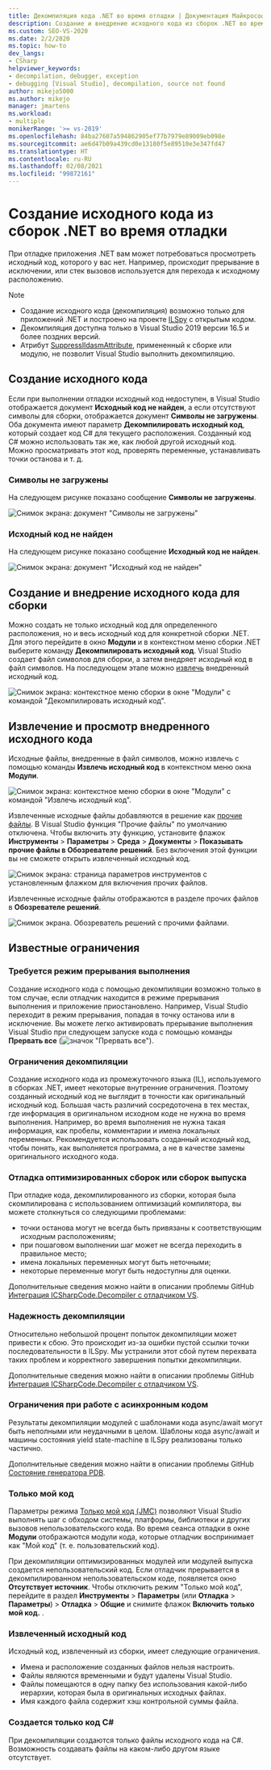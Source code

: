 ```yaml
---
title: Декомпиляция кода .NET во время отладки | Документация Майкрософт
description: Создание и внедрение исходного кода из сборок .NET во время отладки в Visual Studio. Извлечение и просмотр внедренного исходного кода.
ms.custom: SEO-VS-2020
ms.date: 2/2/2020
ms.topic: how-to
dev_langs:
- CSharp
helpviewer_keywords:
- decompilation, debugger, exception
- debugging [Visual Studio], decompilation, source not found
author: mikejo5000
ms.author: mikejo
manager: jmartens
ms.workload:
- multiple
monikerRange: '>= vs-2019'
ms.openlocfilehash: 84ba27607a594862905ef77b7979e89009eb098e
ms.sourcegitcommit: ae6d47b09a439cd0e13180f5e89510e3e347fd47
ms.translationtype: HT
ms.contentlocale: ru-RU
ms.lasthandoff: 02/08/2021
ms.locfileid: "99872161"
---
```

# <a name="generate-source-code-from-net-assemblies-while-debugging"></a>Создание исходного кода из сборок .NET во время отладки

При отладке приложения .NET вам может потребоваться просмотреть исходный код, которого у вас нет. Например, происходит прерывание в исключении, или стек вызовов используется для перехода к исходному расположению.

> [!NOTE]
> * Создание исходного кода (декомпиляция) возможно только для приложений .NET и построено на проекте [ILSpy](https://github.com/icsharpcode/ILSpy) с открытым кодом.
> * Декомпиляция доступна только в Visual Studio 2019 версии 16.5 и более поздних версий.
> * Атрибут [SuppressIldasmAttribute](/dotnet/api/system.runtime.compilerservices.suppressildasmattribute), примененный к сборке или модулю, не позволит Visual Studio выполнить декомпиляцию.

## <a name="generate-source-code"></a>Создание исходного кода

Если при выполнении отладки исходный код недоступен, в Visual Studio отображается документ **Исходный код не найден**, а если отсутствуют символы для сборки, отображается документ **Символы не загружены**. Оба документа имеют параметр **Декомпилировать исходный код**, который создает код C# для текущего расположения. Созданный код C# можно использовать так же, как любой другой исходный код. Можно просматривать этот код, проверять переменные, устанавливать точки останова и т. д.

### <a name="no-symbols-loaded"></a>Символы не загружены

На следующем рисунке показано сообщение **Символы не загружены**.

![Снимок экрана: документ "Символы не загружены"](media/decompilation-no-symbol-found.png)

### <a name="source-not-found"></a>Исходный код не найден

На следующем рисунке показано сообщение **Исходный код не найден**.

![Снимок экрана: документ "Исходный код не найден"](media/decompilation-no-source-found.png)

## <a name="generate-and-embed-sources-for-an-assembly"></a>Создание и внедрение исходного кода для сборки

Можно создать не только исходный код для определенного расположения, но и весь исходный код для конкретной сборки .NET. Для этого перейдите в окно **Модули** и в контекстном меню сборки .NET выберите команду **Декомпилировать исходный код**. Visual Studio создает файл символов для сборки, а затем внедряет исходный код в файл символов. На последующем этапе можно [извлечь](#extract-and-view-the-embedded-source-code) внедренный исходный код.

![Снимок экрана: контекстное меню сборки в окне "Модули" с командой "Декомпилировать исходный код".](media/decompilation-decompile-source-code.png)

## <a name="extract-and-view-the-embedded-source-code"></a>Извлечение и просмотр внедренного исходного кода

Исходные файлы, внедренные в файл символов, можно извлечь с помощью команды **Извлечь исходный код** в контекстном меню окна **Модули**.

![Снимок экрана: контекстное меню сборки в окне "Модули" с командой "Извлечь исходный код".](media/decompilation-extract-source-code.png)

Извлеченные исходные файлы добавляются в решение как [прочие файлы](../ide/reference/miscellaneous-files.md). В Visual Studio функция "Прочие файлы" по умолчанию отключена. Чтобы включить эту функцию, установите флажок **Инструменты** > **Параметры** > **Среда** > **Документы** > **Показывать прочие файлы в Обозревателе решений**. Без включения этой функции вы не сможете открыть извлеченный исходный код.

![Снимок экрана: страница параметров инструментов с установленным флажком для включения прочих файлов.](media/decompilation-tools-options-misc-files.png)

Извлеченные исходные файлы отображаются в разделе прочих файлов в **Обозревателе решений**.

![Снимок экрана. Обозреватель решений с прочими файлами.](media/decompilation-solution-explorer.png)

## <a name="known-limitations"></a>Известные ограничения

### <a name="requires-break-mode"></a>Требуется режим прерывания выполнения

Создание исходного кода с помощью декомпиляции возможно только в том случае, если отладчик находится в режиме прерывания выполнения и приложение приостановлено. Например, Visual Studio переходит в режим прерывания, попадая в точку останова или в исключение. Вы можете легко активировать прерывание выполнения Visual Studio при следующем запуске кода с помощью команды **Прервать все** (![значок "Прервать все"](media/decompilation-break-all.png)).

### <a name="decompilation-limitations"></a>Ограничения декомпиляции

Создание исходного кода из промежуточного языка (IL), используемого в сборках .NET, имеет некоторые внутренние ограничения. Поэтому созданный исходный код не выглядит в точности как оригинальный исходный код. Большая часть различий сосредоточена в тех местах, где информация в оригинальном исходном коде не нужна во время выполнения. Например, во время выполнения не нужна такая информация, как пробелы, комментарии и имена локальных переменных. Рекомендуется использовать созданный исходный код, чтобы понять, как выполняется программа, а не в качестве замены оригинального исходного кода.

### <a name="debug-optimized-or-release-assemblies"></a>Отладка оптимизированных сборок или сборок выпуска

При отладке кода, декомпилированного из сборки, которая была скомпилирована с использованием оптимизаций компилятора, вы можете столкнуться со следующими проблемами:
- точки останова могут не всегда быть привязаны к соответствующим исходным расположениям;
- при пошаговом выполнении шаг может не всегда переходить в правильное место;
- имена локальных переменных могут быть неточными;
- некоторые переменные могут быть недоступны для оценки.

Дополнительные сведения можно найти в описании проблемы GitHub [Интеграция ICSharpCode.Decompiler с отладчиком VS](https://github.com/icsharpcode/ILSpy/issues/1901).

### <a name="decompilation-reliability"></a>Надежность декомпиляции

Относительно небольшой процент попыток декомпиляции может привести к сбою. Это происходит из-за ошибки пустой ссылки точки последовательности в ILSpy.  Мы устранили этот сбой путем перехвата таких проблем и корректного завершения попытки декомпиляции.

Дополнительные сведения можно найти в описании проблемы GitHub [Интеграция ICSharpCode.Decompiler с отладчиком VS](https://github.com/icsharpcode/ILSpy/issues/1901).

### <a name="limitations-with-async-code"></a>Ограничения при работе с асинхронным кодом

Результаты декомпиляции модулей с шаблонами кода async/await могут быть неполными или неудачными в целом. Шаблоны кода async/await и машины состояния yield state-machine в ILSpy реализованы только частично. 

Дополнительные сведения можно найти в описании проблемы GitHub [Состояние генератора PDB](https://github.com/icsharpcode/ILSpy/issues/1422).

### <a name="just-my-code"></a>Только мой код

Параметры режима [Только мой код (JMC)](./just-my-code.md) позволяют Visual Studio выполнять шаг с обходом системы, платформы, библиотеки и других вызовов непользовательского кода. Во время сеанса отладки в окне **Модули** отображаются модули кода, которые отладчик воспринимает как "Мой код" (т. е. пользовательский код).

При декомпиляции оптимизированных модулей или модулей выпуска создается непользовательский код. Если отладчик прерывается в декомпилированном непользовательском коде, появляется окно **Отсутствует источник**. Чтобы отключить режим "Только мой код", перейдите в раздел **Инструменты** > **Параметры** (или **Отладка** > **Параметры**) > **Отладка** > **Общие** и снимите флажок **Включить только мой код.** .

### <a name="extracted-sources"></a>Извлеченный исходный код

Исходный код, извлеченный из сборки, имеет следующие ограничения.
- Имена и расположение созданных файлов нельзя настроить.
- Файлы являются временными и будут удалены Visual Studio.
- Файлы помещаются в одну папку без использования какой-либо иерархии, которая была в оригинальных исходных файлах.
- Имя каждого файла содержит хэш контрольной суммы файла.

### <a name="generated-code-is-c-only"></a>Создается только код C#
При декомпиляции создаются только файлы исходного кода на C#. Возможность создавать файлы на каком-либо другом языке отсутствует.